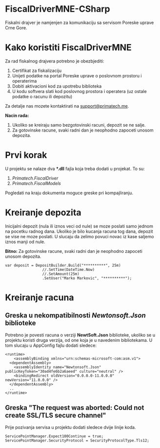 # FiscalDriverMNE-CSharp
Fiskalni drajver je namjenjen za komunikaciju sa servisom Poreske uprave Crne Gore. 

# Kako koristiti FiscalDriverMNE
Za rad fiskalnog drajvera potrebno je obezbjediti:
1. Certifikat za fiskalizaciju
2. Unijeti podatke na portal Poreske uprave o poslovnom prostoru i operaterima
3. Dobiti aktivacioni kod za upotrebu biblioteka
4. U kodu softvera slati kod poslovnog prostora i operatera (uz ostale podatke o racunu ili depozitu)

Za detalje nas mozete kontaktirati na support@primatech.me.

__Nacin rada:__ 
1. Ukoliko se kreiraju samo bezgotovinski racuni, depozit se ne salje. 
2. Za gotovinske racune, svaki radni dan je neophodno zapoceti unosom depozita.

# Prvi korak
U projektu se nalaze dva __*.dll__ fajla koja treba dodati u projekat. 
To su:
1. _Primatech.FiscalDriver_
2. _Primatech.FiscalModels_

Pogledati na kraju dokumenta moguce greske pri kompajliranju.
 
# Kreiranje depozita

Inicijalni depozit (nula ili iznos veci od nule) se moze poslati samo jednom na pocetku radnog dana. Ukoliko je bilo kucanja racuna tog dana, depozit se vise ne moze poslati.
U slucaju da zelimo povuci novac iz kase saljemo iznos manji od nule. 

__Bitno:__ Za gotovinske racune, svaki radni dan je neophodno zapoceti unosom depozita.
```
var deposit = DepositBuilder.Build("**********", 25m)
                 //.SetTime(DateTime.Now)
                 //.SetAmount(25m)
                 .SetUser("Marko Markovic", "**********");
```
# Kreiranje racuna

## Greska u nekompatibilnosti *Newtonsoft.Json* biblioteke
Potrebno je povesti racuna o verziji __NewtSoft.Json__ biblioteke, ukoliko se u projektu koristi druga verzija, od one koja je u navedenim bibliotekama. 
U tom slucaju u AppConfig fajlu dodati sledece:

```
<runtime>
    <assemblyBinding xmlns="urn:schemas-microsoft-com:asm.v1">
  <dependentAssembly>
    <assemblyIdentity name="Newtonsoft.Json" publicKeyToken="30ad4fe6b2a6aeed" culture="neutral" />
    <bindingRedirect oldVersion="0.0.0.0-11.0.0.0" newVersion="11.0.0.0" />
  </dependentAssembly>
  ..
</runtime>
```

## Greska "The request was aborted: Could not create SSL/TLS secure channel"
Prije pozivanja servisa u projektu dodati sledece dvije linije koda.

    ServicePointManager.Expect100Continue = true;
    ServicePointManager.SecurityProtocol = SecurityProtocolType.Tls12;
